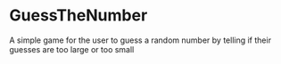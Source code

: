 # GuessTheNumber
A simple game for the user to guess a random number by telling if their guesses are too large or too small
